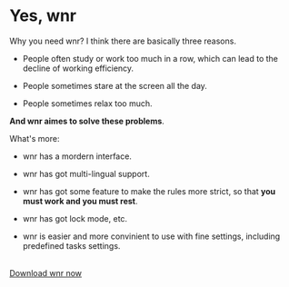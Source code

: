 # Yes, wnr

Why you need wnr? I think there are basically three reasons.

- People often study or work too much in a row, which can lead to the decline of working efficiency.

- People sometimes stare at the screen all the day.

- People sometimes relax too much.

**And wnr aimes to solve these problems**.

What's more:

- wnr has a mordern interface.

- wnr has got multi-lingual support.

- wnr has got some feature to make the rules more strict, so that **you must work and you must rest**.

- wnr has got lock mode, etc.

- wnr is easier and more convinient to use with fine settings, including predefined tasks settings.

<br /><a href="https://github.com/RoderickQiu/wnr/releases" class="btn btn--default">Download wnr now</a>
